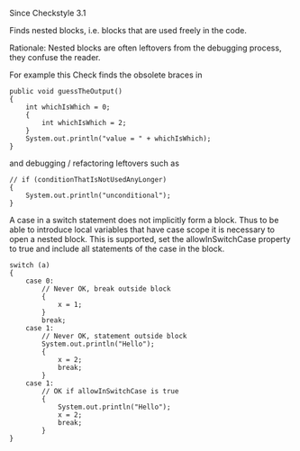 Since Checkstyle 3.1

Finds nested blocks, i.e. blocks that are used freely in the code.

Rationale: Nested blocks are often leftovers from the debugging process, they confuse the reader.

For example this Check finds the obsolete braces in

    public void guessTheOutput()
    {
        int whichIsWhich = 0;
        {
            int whichIsWhich = 2;
        }
        System.out.println("value = " + whichIsWhich);
    }

and debugging / refactoring leftovers such as

    // if (conditionThatIsNotUsedAnyLonger)
    {
        System.out.println("unconditional");
    }

A case in a switch statement does not implicitly form a block. Thus to be able to introduce local variables that have case scope it is necessary to open a nested block. This is supported, set the allowInSwitchCase property to true and include all statements of the case in the block.

    switch (a)
    {
        case 0:
            // Never OK, break outside block
            {
                x = 1;
            }
            break;
        case 1:
            // Never OK, statement outside block
            System.out.println("Hello");
            {
                x = 2;
                break;
            }
        case 1:
            // OK if allowInSwitchCase is true
            {
                System.out.println("Hello");
                x = 2;
                break;
            }
    }